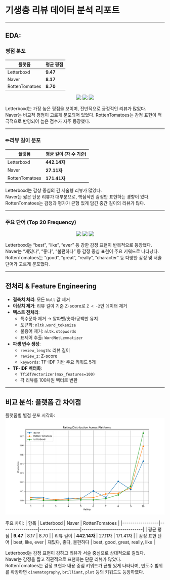 # 기생충 리뷰 데이터 분석 리포트 

---

## EDA:

### 평점 분포

| 플랫폼        | 평균 평점 |
|---------------|-----------|
| Letterboxd    | **9.47**  |
| Naver         | **8.17**  |
| RottenTomatoes| **8.70**  |

<div align="center">
  <img src="https://github.com/user-attachments/assets/ca770c49-e25d-466a-a2db-36ce51062447" width="300"/>
  <img src="https://github.com/user-attachments/assets/be223f60-3aab-4ab4-8e36-8d92418a4ead" width="300"/>
  <img src="https://github.com/user-attachments/assets/ff517de3-da6d-40ad-ab0f-0cdaae532540" width="300"/>
</div>

Letterboxd는 가장 높은 평점을 보이며, 전반적으로 긍정적인 리뷰가 많았다.  
Naver는 비교적 평점이 고르게 분포되어 있었다.
RottenTomatoes는 감정 표현이 적극적으로 반영되어 높은 점수가 자주 등장했다.

---

### ✏리뷰 길이 분포

| 플랫폼         | 평균 길이 (자 수 기준) |
|----------------|------------------------|
| Letterboxd     | **442.14자**           |
| Naver          | **27.11자**            |
| RottenTomatoes | **171.41자**           |

Letterboxd는 감상 중심의 긴 서술형 리뷰가 많았다.  
Naver는 짧은 단문 리뷰가 대부분으로, 핵심적인 감정만 표현하는 경향이 있다.  
RottenTomatoes는 감정과 평가가 균형 있게 담긴 중간 길이의 리뷰가 많다.

---

### 주요 단어 (Top 20 Frequency)

<div align="center">
  <img src="https://github.com/user-attachments/assets/cf61ae72-f9cc-4296-b43b-f500ddf88a08" width="300"/>
  <img src="https://github.com/user-attachments/assets/f1e11e44-52ea-488b-a42b-64620e2f29a1" width="300"/>
  <img src="https://github.com/user-attachments/assets/efd4a2d2-d1ce-4676-921b-2b7a92b10d01" width="300"/>
</div>

Letterboxd는 “best”, “like”, “ever” 등 강한 감정 표현이 반복적으로 등장했다.  
Naver는 “재밌다”, “좋다”, “불편하다” 등 감정 중심 표현이 주요 키워드로 나타났다.  
RottenTomatoes는 “good”, “great”, “really”, “character” 등 다양한 감정 및 서술 단어가 고르게 분포했다.

---

## 전처리 & Feature Engineering

- **결측치 처리**: 모든 `Null` 값 제거  
- **이상치 제거**: 리뷰 길이 기준 Z-score로 `Z < -2`인 데이터 제거  
- **텍스트 전처리**:
  - 특수문자 제거 → 알파벳/숫자/공백만 유지
  - 토큰화: `nltk.word_tokenize`
  - 불용어 제거: `nltk.stopwords`
  - 표제어 추출: `WordNetLemmatizer`
- **파생 변수 생성**:
  - `review_length`: 리뷰 길이
  - `review_z`: Z-score
  - `keywords`: TF-IDF 기반 주요 키워드 5개
- **TF-IDF 벡터화**:
  - `TfidfVectorizer(max_features=100)`
  - 각 리뷰를 100차원 벡터로 변환

---

## 비교 분석: 플랫폼 간 차이점
플랫폼별 별점 분포 시각화:
![image](/review_analysis/plots/rating_distribution.png)

주요 차이:
| 항목             | Letterboxd       | Naver              | RottenTomatoes               |
|------------------|------------------|--------------------|------------------------------|
| 평균 평점        | **9.47**         | 8.17               | 8.70                         |
| 리뷰 길이        | **442.14자**      | 27.11자            | 171.41자                     |
| 감정 표현 단어   | best, like, ever | 재밌다, 좋다, 불편하다 | best, good, great, really, like |

Letterboxd는 감정 표현이 강하고 리뷰가 서술 중심으로 상대적으로 길었다.  
Naver는 감정을 짧고 직관적으로 표현하는 단문 리뷰가 많았다.  
RottenTomatoes는 감정 표현과 내용 중심 키워드가 균형 있게 나타나며, 빈도수 범위를 확장하면 `cinematography`, `brilliant`, `plot` 등의 키워드도 등장하였다.
